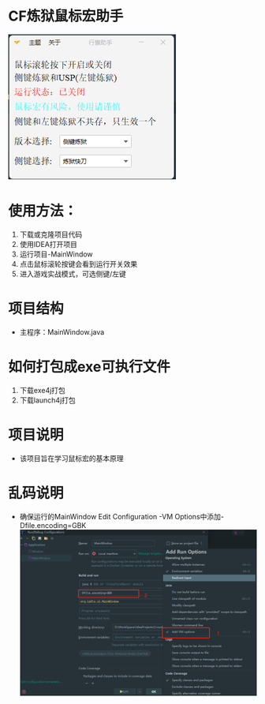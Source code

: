 # CF炼狱鼠标宏助手

![img.png](img.png)

# 使用方法：
1. 下载或克隆项目代码
2. 使用IDEA打开项目
3. 运行项目-MainWindow
4. 点击鼠标滚轮按键会看到运行开关效果
5. 进入游戏实战模式，可选侧键/左键

# 项目结构
+ 主程序：MainWindow.java

# 如何打包成exe可执行文件
1. 下载exe4j打包
2. 下载launch4j打包

# 项目说明
+ 该项目旨在学习鼠标宏的基本原理

# 乱码说明
+ 确保运行的MainWindow Edit Configuration -VM Options中添加-Dfile.encoding=GBK
![img_1.png](img_1.png)





